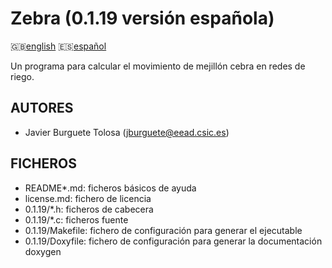 Zebra (0.1.19 versión española)
==============================

:uk:[english](README.md) :es:[español](README.es.md)

Un programa para calcular el movimiento de mejillón cebra en redes de riego.

AUTORES
-------

* Javier Burguete Tolosa (jburguete@eead.csic.es)

FICHEROS
--------

* README\*.md: ficheros básicos de ayuda
* license.md: fichero de licencia
* 0.1.19/\*.h: ficheros de cabecera
* 0.1.19/\*.c: ficheros fuente
* 0.1.19/Makefile: fichero de configuración para generar el ejecutable
* 0.1.19/Doxyfile: fichero de configuración para generar la documentación doxygen
